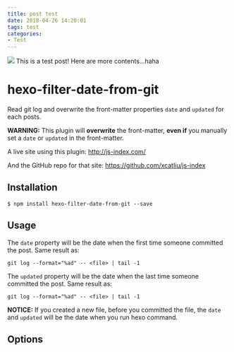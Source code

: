 ```yaml
---
title: post test
date: 2018-04-26 14:20:01
tags: test
categories:
- Test
---
```

<img src="http://synch.site/about/about.jpg" class="full-image" />
This is a test post!
<!-- more -->
Here are more contents...haha

# hexo-filter-date-from-git

Read git log and overwrite the front-matter properties `date` and `updated` for each posts.

**WARNING:** This plugin will **overwrite** the front-matter, **even if** you manually set a `date` or `updated` in the front-matter.

A live site using this plugin: http://js-index.com/

And the GitHub repo for that site: https://github.com/xcatliu/js-index

## Installation

```shell
$ npm install hexo-filter-date-from-git --save
```

## Usage

The `date` property will be the date when the first time someone committed the post. Same result as:

```shell
git log --format="%ad" -- <file> | tail -1
```

The `updated` property will be the date when the last time someone committed the post. Same result as:

```shell
git log --format="%ad" -- <file> | tail -1
```

**NOTICE:** If you created a new file, before you committed the file, the `date` and `updated` will be the date when you run hexo command.

## Options